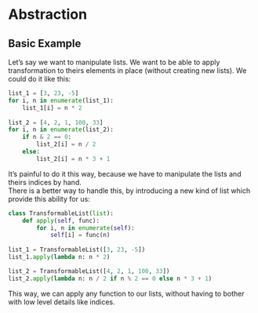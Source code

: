 # Abstraction

## Basic Example

Let’s say we want to manipulate lists. We want to be able to apply transformation to
theirs elements in place (without creating new lists). We could do it like this:

```python
list_1 = [3, 23, -5]
for i, n in enumerate(list_1):
    list_1[i] = n * 2
    
list_2 = [4, 2, 1, 100, 33]
for i, n in enumerate(list_2):
    if n & 2 == 0:
        list_2[i] = n / 2
    else:
        list_2[i] = n * 3 + 1
```

It’s painful to do it this way, because we have to manipulate the lists and theirs
indices by hand.  
There is a better way to handle this, by introducing a new kind of list which provide
this ability for us:

```python
class TransformableList(list):
    def apply(self, func):
        for i, n in enumerate(self):
            self[i] = func(n)
        
list_1 = TransformableList([3, 23, -5])
list_1.apply(lambda n: n * 2)

list_2 = TransformableList([4, 2, 1, 100, 33])
list_2.apply(lambda n: n / 2 if n % 2 == 0 else n * 3 + 1)
```

This way, we can apply any function to our lists, without having to bother with low level 
details like indices.
